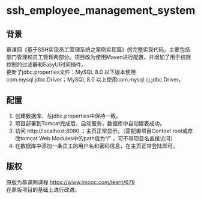 # ssh_employee_management_system

## 背景
慕课网《基于SSH实现员工管理系统之案例实现篇》的完整实现代码，主要包括部门管理和员工管理两部分。项目改为使用Maven进行配置，并增加了用于权限控制的过滤器和EasyUI时间插件。  
更新了jdbc.properties文件：MySQL 8.0 以下版本使用com.mysql.jdbc.Driver；MySQL 8.0 以上使用com.mysql.cj.jdbc.Driver。

## 配置
1. 创建数据库，与jdbc.properties中保持一致。
2. 项目部署到Tomcat完成后，启动服务，数据库中自动建表成功。
3. 访问 http://localhost:8080 ；主页正常显示。（需配置项目Context root或修改tomcat Web Modules中的path值为“/” ，可不带项目名直接访问）
4. 在数据库中添加一条员工的用户名和密码信息，在主页正常登陆即可。

## 版权
原版为慕课网课程 https://www.imooc.com/learn/679    
在原版项目的基础上进行改进。
